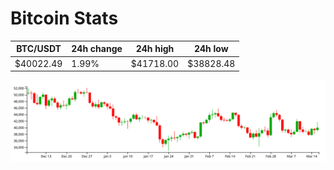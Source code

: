 # Bitcoin Stats

BTC/USDT|24h change|24h high|24h low|
|---|---|---|---|
|$40022.49|1.99%|$41718.00|$38828.48|

<img src="./chart.svg">
